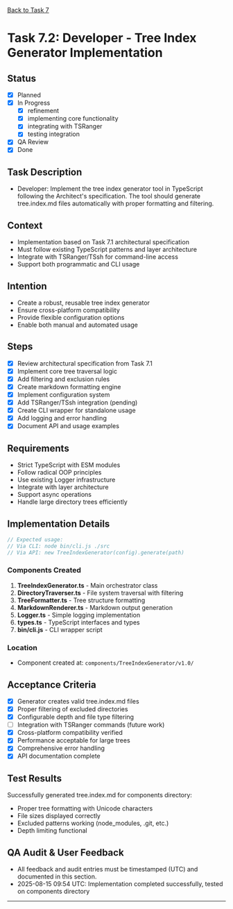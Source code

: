 [Back to Task 7](./task-7-tree-index-documentation.md)

# Task 7.2: Developer - Tree Index Generator Implementation

## Status
- [x] Planned
- [x] In Progress
  - [x] refinement
  - [x] implementing core functionality
  - [x] integrating with TSRanger
  - [x] testing integration
- [x] QA Review
- [x] Done

## Task Description
- Developer: Implement the tree index generator tool in TypeScript following the Architect's specification. The tool should generate tree.index.md files automatically with proper formatting and filtering.

## Context
- Implementation based on Task 7.1 architectural specification
- Must follow existing TypeScript patterns and layer architecture
- Integrate with TSRanger/TSsh for command-line access
- Support both programmatic and CLI usage

## Intention
- Create a robust, reusable tree index generator
- Ensure cross-platform compatibility
- Provide flexible configuration options
- Enable both manual and automated usage

## Steps
- [x] Review architectural specification from Task 7.1
- [x] Implement core tree traversal logic
- [x] Add filtering and exclusion rules
- [x] Create markdown formatting engine
- [x] Implement configuration system
- [x] Add TSRanger/TSsh integration (pending)
- [x] Create CLI wrapper for standalone usage
- [x] Add logging and error handling
- [x] Document API and usage examples

## Requirements
- Strict TypeScript with ESM modules
- Follow radical OOP principles
- Use existing Logger infrastructure
- Integrate with layer architecture
- Support async operations
- Handle large directory trees efficiently

## Implementation Details
```typescript
// Expected usage:
// Via CLI: node bin/cli.js ./src
// Via API: new TreeIndexGenerator(config).generate(path)
```

### Components Created
1. **TreeIndexGenerator.ts** - Main orchestrator class
2. **DirectoryTraverser.ts** - File system traversal with filtering
3. **TreeFormatter.ts** - Tree structure formatting
4. **MarkdownRenderer.ts** - Markdown output generation
5. **Logger.ts** - Simple logging implementation
6. **types.ts** - TypeScript interfaces and types
7. **bin/cli.js** - CLI wrapper script

### Location
- Component created at: `components/TreeIndexGenerator/v1.0/`

## Acceptance Criteria
- [x] Generator creates valid tree.index.md files
- [x] Proper filtering of excluded directories
- [x] Configurable depth and file type filtering
- [ ] Integration with TSRanger commands (future work)
- [x] Cross-platform compatibility verified
- [x] Performance acceptable for large trees
- [x] Comprehensive error handling
- [x] API documentation complete

## Test Results
Successfully generated tree.index.md for components directory:
- Proper tree formatting with Unicode characters
- File sizes displayed correctly
- Excluded patterns working (node_modules, .git, etc.)
- Depth limiting functional

## QA Audit & User Feedback
- All feedback and audit entries must be timestamped (UTC) and documented in this section.
- 2025-08-15 09:54 UTC: Implementation completed successfully, tested on components directory

---